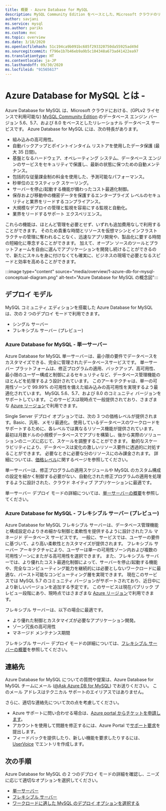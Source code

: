 ```yaml
---
title: 概要 - Azure Database for MySQL
description: MySQL Community Edition をベースとした、Microsoft クラウドのリレーショナル データベース サービス、Azure Database for MySQL サービスについて説明します。
author: savjani
ms.service: mysql
ms.author: pariks
ms.custom: mvc
ms.topic: overview
ms.date: 3/18/2020
ms.openlocfilehash: 51c194ca9b091bc685f293320750da55925ad49d
ms.sourcegitcommit: f796e1b7b46eb9a9b5c104348a673ad41422ea97
ms.translationtype: HT
ms.contentlocale: ja-JP
ms.lasthandoff: 09/30/2020
ms.locfileid: "91565617"
---
```

# <a name="what-is-azure-database-for-mysql"></a>Azure Database for MySQL とは -

Azure Database for MySQL は、Microsoft クラウドにおける、(GPLv2 ライセンスで利用可能な) [MySQL Community Edition](https://www.mysql.com/products/community/) のデータベース エンジン バージョン 5.6、5.7、および 8.0 をベースとしたリレーショナル データベース サービスです。 Azure Database for MySQL には、次の特長があります。

- 組み込みの高可用性。
- 自動バックアップとポイントインタイム リストアを使用したデータ保護 (最大 35 日間)。
- 基盤となるハードウェア、オペレーティング システム、データベース エンジンのサービスをセキュリティで保護し、最新の状態に保つための自動メンテナンス。
- 包括的な従量課金制の料金を使用した、予測可能なパフォーマンス。
- 秒単位のエラスティック スケーリング。
- サーバーを停止/起動する機能が備わったコスト最適化制御。 
- 保存および移動中の機密データを保護するエンタープライズ レベルのセキュリティと業界をリードするコンプライアンス。
- 大規模なデプロイの管理と監視を容易にする監視と自動化。
- 業界をリードするサポート エクスペリエンス。

これらの機能は、ほとんど管理を必要とせず、いずれも追加費用なしで利用することができます。 そのため貴重な時間とリソースを仮想マシンとインフラストラクチャの管理に奪われることなく、迅速なアプリ開発や、製品化に要する時間の短縮化に専念することができます。 加えて、オープン ソースのツールとプラットフォームを自由に選んでアプリケーションを開発し続けることができるので、新たにスキルを身に付けなくても確実に、ビジネスの現場で必要となるスピードと効率を高めることができます。

:::image type="content" source="media/overview/1-azure-db-for-mysql-conceptual-diagram.png" alt-text="Azure Database for MySQL の概念図":::

## <a name="deployment-models"></a>デプロイ モデル

MySQL コミュニティ エディションを搭載した Azure Database for MySQL は、次の 2 つのデプロイ モードで利用できます。
- シングル サーバー 
- フレキシブル サーバー (プレビュー)
  
### <a name="azure-database-for-mysql---single-server"></a>Azure Database for MySQL - 単一サーバー

Azure Database for MySQL 単一サーバーは、最小限の要件でデータベースをカスタマイズできる、完全に管理されたデータベースサービスです。 単一サーバー プラットフォームは、修正プログラムの適用、バックアップ、高可用性、最小限のユーザー構成と制御によるセキュリティなど、データベース管理機能のほとんどを処理するよう設計されています。 このアーキテクチャは、単一の可用性ゾーンで 99.99% の可用性を備えた組み込みの高可用性を実現するよう最適化されています。 MySQL 5.6、5.7、および 8.0 のコミュニティ バージョンをサポートしています。 このサービスは現時点で一般提供されており、さまざまな [Azure リージョン](https://azure.microsoft.com/global-infrastructure/services/)で利用できます。

Single Server デプロイ オプションでは、次の 3 つの価格レベルが提供されます。Basic、汎用、メモリ最適化。 使用しているデータベースのワークロードをサポートするために、各レベルでは異なるリソース機能が提供されています。 最初は月数ドルの小規模データベースでアプリを構築し、後から実際のソリューションのニーズに応じて、スケールを調整することができます。 動的なスケーラビリティにより、データベースは変化の激しいリソース要件に透過的に対処することができます。 必要なときに必要な分のリソースにのみ課金されます。 詳細については、[価格レベル](concepts-pricing-tiers.md)に関するページを参照してください。

単一サーバーは、修正プログラムの適用スケジュールや MySQL のカスタム構成の設定を細かく制御する必要がない、自動化された修正プログラムの適用を処理するように設計された、クラウド ネイティブ アプリケーションに最適です。 

単一サーバー デプロイ モードの詳細については、[単一サーバーの概要](single-server-overview.md)を参照してください。

### <a name="azure-database-for-mysql---flexible-server-preview"></a>Azure Database for MySQL - フレキシブル サーバー (プレビュー)

Azure Database for MySQL フレキシブル サーバーは、データベース管理機能と構成設定のよりきめ細かな制御と柔軟性を提供するように設計されたフル マネージド データベース サービスです。 一般に、サービスでは、ユーザーの要件に基づいて、より高い柔軟性とカスタマイズが提供されます。 フレキシブル サーバー アーキテクチャにより、ユーザーは単一の可用性ゾーン内および複数の可用性ゾーンにまたがる高可用性を選択できます。 また、フレキシブル サーバーでは、より優れたコスト最適化制御によって、サーバーを停止/起動する機能や、完全なコンピューティング能力を継続的には必要としないワークロードに最適な、バースト可能なコンピューティング層を実現できます。 現在このサービスでは MySQL 5.7 のコミュニティ バージョンがサポートされており、近日中により新しいバージョンを追加する予定です。 このサービスは現在パブリック プレビュー段階にあり、現時点ではさまざまな [Azure リージョン](https://azure.microsoft.com/global-infrastructure/services/)で利用できます。

フレキシブル サーバーは、以下の場合に最適です。 
- より優れた制御とカスタマイズが必要なアプリケーション開発。
- ゾーン冗長の高可用性
- マネージド メンテナンス期間

フレキシブル サーバー デプロイ モードの詳細については、[フレキシブル サーバーの概要](flexible-server/overview.md)を参照してください。

## <a name="contacts"></a>連絡先
Azure Database for MySQL についての質問や提案は、Azure Database for MySQL チームにメール ([@Ask Azure DB for MySQL](mailto:AskAzureDBforMySQL@service.microsoft.com)) でお送りください。 このメール アドレスはテクニカル サポートのエイリアスではありません。

さらに、適切な連絡先について次の点を考慮してください。

- Azure サポートに問い合わせる場合は、[Azure portal からチケットを申請します](https://portal.azure.com/?#blade/Microsoft_Azure_Support/HelpAndSupportBlade)。
- アカウントを使用して問題を修正するには、Azure Portal で[サポート要求](https://ms.portal.azure.com/#blade/Microsoft_Azure_Support/HelpAndSupportBlade/newsupportrequest)を提出します。
- フィードバックを提供したり、新しい機能を要求したりするには、[UserVoice](https://feedback.azure.com/forums/597982-azure-database-for-mysql) でエントリを作成します。

## <a name="next-steps"></a>次の手順

Azure Database for MySQL の 2 つのデプロイ モードの詳細を確認し、ニーズに応じて適切なオプションを選択してください。

- [単一サーバー](single-server/index.yml)
- [フレキシブル サーバー](flexible-server/index.yml)
- [ワークロードに適した MySQL のデプロイ オプションを選択する](select-right-deployment-type.md)
